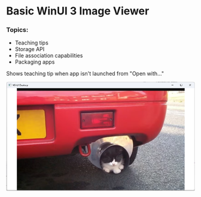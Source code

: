 ﻿# Basic WinUI 3 Image Viewer
### Topics:
- Teaching tips
- Storage API
- File association capabilities
- Packaging apps

Shows teaching tip when app isn't launched from "Open with..."

![Image viewer preview](../Docs/Images/WTT.ImageViewer.png)
